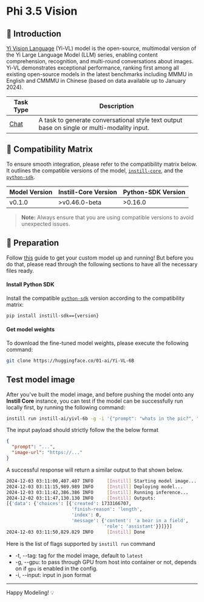 # Phi 3.5 Vision

## 📖 Introduction

[Yi Vision Language](https://huggingface.co/01-ai/Yi-VL-6B) (Yi-VL) model is the open-source, multimodal version of the Yi Large Language Model (LLM) series, enabling content comprehension, recognition, and multi-round conversations about images.
Yi-VL demonstrates exceptional performance, ranking first among all existing open-source models in the latest benchmarks including MMMU in English and CMMMU in Chinese (based on data available up to January 2024).

| Task Type                                                | Description                                                                                 |
| -------------------------------------------------------- | ------------------------------------------------------------------------------------------- |
| [Chat](https://www.instill.tech/docs/model/ai-task#chat) | A task to generate conversational style text output base on single or multi-modality input. |

## 🔄 Compatibility Matrix

To ensure smooth integration, please refer to the compatibility matrix below. It outlines the compatible versions of the model, [`instill-core`](https://github.com/instill-ai/instill-core), and the [`python-sdk`](https://github.com/instill-ai/python-sdk).

| Model Version | Instill-Core Version | Python-SDK Version |
| ------------- | -------------------- | ------------------ |
| v0.1.0        | >v0.46.0-beta        | >0.16.0            |

> **Note:** Always ensure that you are using compatible versions to avoid unexpected issues.

## 🚀 Preparation

Follow [this](../README.md) guide to get your custom model up and running! But before you do that, please read through the following sections to have all the necessary files ready.

#### Install Python SDK

Install the compatible [`python-sdk`](https://github.com/instill-ai/python-sdk) version according to the compatibility matrix:

```bash
pip install instill-sdk=={version}
```

#### Get model weights

To download the fine-tuned model weights, please execute the following command:

```bash
git clone https://huggingface.co/01-ai/Yi-VL-6B
```

## Test model image

After you've built the model image, and before pushing the model onto any **Instill Core** instance, you can test if the model can be successfully run locally first, by running the following command:

```bash
instill run instill-ai/yivl-6b -g -i '{"prompt": "whats in the pic?", "image-url": "https://artifacts.instill.tech/imgs/bear.jpg"}'
```

The input payload should strictly follow the the below format

```json
{
  "prompt": "...",
  "image-url": "https://..."
}
```

A successful response will return a similar output to that shown below.

```bash
2024-12-03 03:11:00,407.407 INFO     [Instill] Starting model image...
2024-12-03 03:11:15,989.989 INFO     [Instill] Deploying model...
2024-12-03 03:11:42,386.386 INFO     [Instill] Running inference...
2024-12-02 03:11:47,130.130 INFO     [Instill] Outputs:
[{'data': {'choices': [{'created': 1733166707,
                        'finish-reason': 'length',
                        'index': 0,
                        'message': {'content': 'a bear in a field',
                                    'role': 'assistant'}}]}}]
2024-12-03 03:11:50,829.829 INFO     [Instill] Done
```

Here is the list of flags supported by `instill run` command

- -t, --tag: tag for the model image, default to `latest`
- -g, --gpu: to pass through GPU from host into container or not, depends on if `gpu` is enabled in the config.
- -i, --input: input in json format

---

Happy Modeling! 💡
